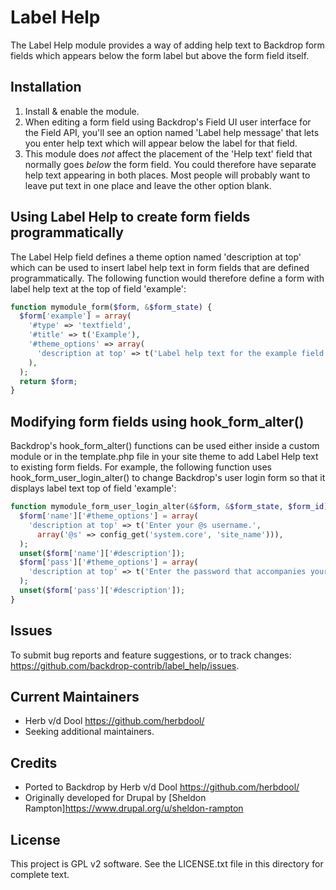 Label Help
==========

The Label Help module provides a way of adding help text to Backdrop form fields
which appears below the form label but above the form field itself.

Installation
------------

1. Install & enable the module.
2. When editing a form field using Backdrop's Field UI user interface for the Field API,
   you'll see an option named 'Label help message' that lets you enter help text which will
   appear below the label for that field.
3. This module does _not_ affect the placement of the 'Help text' field that normally
   goes _below_ the form field. You could therefore have separate help text appearing
   in both places. Most people will probably want to leave put text in one place and
   leave the other option blank.

Using Label Help to create form fields programmatically
-------------------------------------------------------

The Label Help field defines a theme option named 'description at top' which can be used
to insert label help text in form fields that are defined programmatically. The following
function would therefore define a form with label help text at the top of field 'example':

```php
function mymodule_form($form, &$form_state) {
  $form['example'] = array(
    '#type' => 'textfield',
    '#title' => t('Example'),
    '#theme_options' => array(
      'description at top' => t('Label help text for the example field.'),
    ),
  );
  return $form;
}
```

Modifying form fields using hook_form_alter()
---------------------------------------------

Backdrop's hook_form_alter() functions can be used either inside a custom module or in
the template.php file in your site theme to add Label Help text to existing form fields.
For example, the following function uses hook_form_user_login_alter() to change Backdrop's
user login form so that it displays label text top of field 'example':

```php
function mymodule_form_user_login_alter(&$form, &$form_state, $form_id) {
  $form['name']['#theme_options'] = array(
    'description at top' => t('Enter your @s username.',
      array('@s' => config_get('system.core', 'site_name'))),
  );
  unset($form['name']['#description']);
  $form['pass']['#theme_options'] = array(
    'description at top' => t('Enter the password that accompanies your username.'),
  );
  unset($form['pass']['#description']);
}
```

Issues
------

To submit bug reports and feature suggestions, or to track changes:
  <https://github.com/backdrop-contrib/label_help/issues>.

Current Maintainers
-------------------

* Herb v/d Dool <https://github.com/herbdool/>
* Seeking additional maintainers.

Credits
-------

* Ported to Backdrop by Herb v/d Dool <https://github.com/herbdool/>
* Originally developed for Drupal by [Sheldon Rampton]<https://www.drupal.org/u/sheldon-rampton>

License
-------

This project is GPL v2 software. See the LICENSE.txt file in this directory for
complete text.
